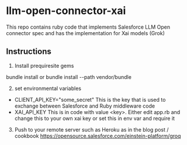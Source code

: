# llm-open-connector-xai
This repo contains ruby code that implements Salesforce LLM Open connector spec and has the implementation for Xai models (Grok)

## Instructions

1. Install prequiresite gems

bundle install
or
bundle install --path vendor/bundle

2. set environmental variables
* CLIENT_API_KEY="some_secret"
This is the key that is used to exchange between Salesforce and Ruby middleware code
* XAI_API_KEY
This is in code with value \<key\>. Either edit app.rb and change this to your own xai key or set this in env var and require it

3. Push to your remote server such as Heroku as in the blog post / cookbook https://opensource.salesforce.com/einstein-platform/groq
